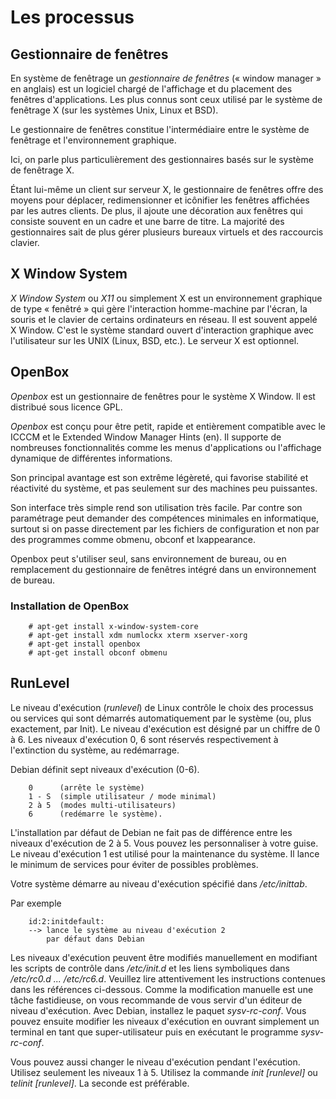 # Les processus

## Gestionnaire de fenêtres

En système de fenêtrage un *gestionnaire de fenêtres* (« window manager » en anglais) est un logiciel chargé de l'affichage et du placement des fenêtres d'applications. Les plus connus sont ceux utilisé par le système de fenêtrage X (sur les systèmes Unix, Linux et BSD).

Le gestionnaire de fenêtres constitue l'intermédiaire entre le système de fenêtrage et l'environnement graphique.

Ici, on parle plus particulièrement des gestionnaires basés sur le système de fenêtrage X.

Étant lui-même un client sur serveur X, le gestionnaire de fenêtres offre des moyens pour déplacer, redimensionner et icônifier les fenêtres affichées par les autres clients. De plus, il ajoute une décoration aux fenêtres qui consiste souvent en un cadre et une barre de titre. La majorité des gestionnaires sait de plus gérer plusieurs bureaux virtuels et des raccourcis clavier.

## X Window System

*X Window System* ou *X11* ou simplement X est un environnement graphique de type « fenêtré » qui gère l'interaction homme-machine par l'écran, la souris et le clavier de certains ordinateurs en réseau. Il est souvent appelé X Window. C'est le système standard ouvert d'interaction graphique avec l'utilisateur sur les UNIX (Linux, BSD, etc.). Le serveur X est optionnel.

## OpenBox

*Openbox* est un gestionnaire de fenêtres pour le système X Window. Il est distribué sous licence GPL.

*Openbox* est conçu pour être petit, rapide et entièrement compatible avec le ICCCM et le Extended Window Manager Hints (en). Il supporte de nombreuses fonctionnalités comme les menus d'applications ou l'affichage dynamique de différentes informations.

Son principal avantage est son extrême légèreté, qui favorise stabilité et réactivité du système, et pas seulement sur des machines peu puissantes.

Son interface très simple rend son utilisation très facile. Par contre son paramétrage peut demander des compétences minimales en informatique, surtout si on passe directement par les fichiers de configuration et non par des programmes comme obmenu, obconf et lxappearance.

Openbox peut s'utiliser seul, sans environnement de bureau, ou en remplacement du gestionnaire de fenêtres intégré dans un environnement de bureau.

### Installation de OpenBox

        # apt-get install x-window-system-core 
        # apt-get install xdm numlockx xterm xserver-xorg
        # apt-get install openbox
        # apt-get install obconf obmenu

## RunLevel

Le niveau d'exécution (*runlevel*) de Linux contrôle le choix des processus ou services qui sont démarrés automatiquement par le système (ou, plus exactement, par Init). Le niveau d'exécution est désigné par un chiffre de 0 à 6. Les niveaux d'exécution 0, 6 sont réservés respectivement à l'extinction du système, au redémarrage.

Debian définit sept niveaux d'exécution (0-6).

        0      (arrête le système) 
        1 - S  (simple utilisateur / mode minimal)
        2 à 5  (modes multi-utilisateurs)
        6      (redémarre le système). 

L'installation par défaut de Debian ne fait pas de différence entre les niveaux d'exécution de 2 à 5. Vous pouvez les personnaliser à votre guise. Le niveau d'exécution 1 est utilisé pour la maintenance du système. Il lance le minimum de services pour éviter de possibles problèmes.

Votre système démarre au niveau d'exécution spécifié dans */etc/inittab*. 

Par exemple

        id:2:initdefault:
        --> lance le système au niveau d'exécution 2
            par défaut dans Debian

Les niveaux d'exécution peuvent être modifiés manuellement en modifiant les scripts de contrôle dans */etc/init.d* et les liens symboliques dans */etc/rc0.d ... /etc/rc6.d*. Veuillez lire attentivement les instructions contenues dans les références ci-dessous. Comme la modification manuelle est une tâche fastidieuse, on vous recommande de vous servir d'un éditeur de niveau d'exécution. Avec Debian, installez le paquet *sysv-rc-conf*. Vous pouvez ensuite modifier les niveaux d'exécution en ouvrant simplement un terminal en tant que super-utilisateur puis en exécutant le programme *sysv-rc-conf*.

Vous pouvez aussi changer le niveau d'exécution pendant l'exécution. Utilisez seulement les niveaux 1 à 5. Utilisez la commande *init [runlevel]* ou *telinit [runlevel]*. La seconde est préférable.

